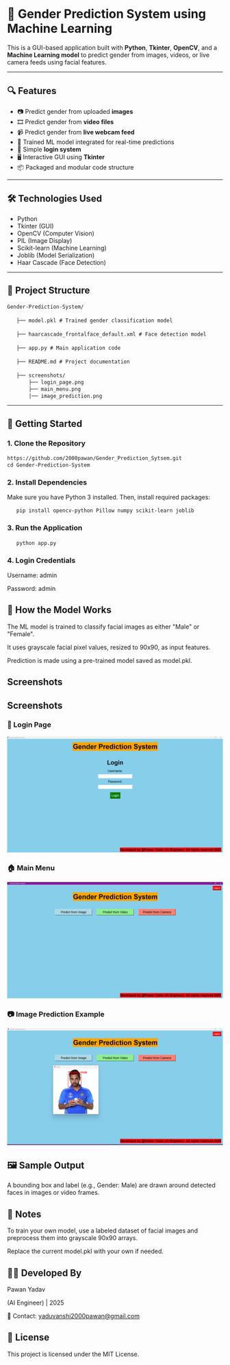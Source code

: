 # 👤 Gender Prediction System using Machine Learning

This is a GUI-based application built with **Python**, **Tkinter**, **OpenCV**, and a **Machine Learning model** to predict gender from images, videos, or live camera feeds using facial features.

---

## 🔍 Features

- 📷 Predict gender from uploaded **images**
- 🎞️ Predict gender from **video files**
- 📹 Predict gender from **live webcam feed**
- 🧠 Trained ML model integrated for real-time predictions
- 🔐 Simple **login system**
- 🖥️ Interactive GUI using **Tkinter**
- 📦 Packaged and modular code structure

---

## 🛠️ Technologies Used

- Python
- Tkinter (GUI)
- OpenCV (Computer Vision)
- PIL (Image Display)
- Scikit-learn (Machine Learning)
- Joblib (Model Serialization)
- Haar Cascade (Face Detection)

---

## 📁 Project Structure

    Gender-Prediction-System/

       ├── model.pkl # Trained gender classification model

       ├── haarcascade_frontalface_default.xml # Face detection model

       ├── app.py # Main application code

       ├── README.md # Project documentation 

       ├── screenshots/
           ├── login_page.png
           ├── main_menu.png
           |── image_prediction.png


---

## 🚀 Getting Started

### 1. Clone the Repository

    https://github.com/2000pawan/Gender_Prediction_Sytsem.git
    cd Gender-Prediction-System

### 2. Install Dependencies
Make sure you have Python 3 installed. Then, install required packages:

       pip install opencv-python Pillow numpy scikit-learn joblib

### 3. Run the Application

       python app.py

### 4. Login Credentials

Username: admin

Password: admin

## 🤖 How the Model Works

The ML model is trained to classify facial images as either "Male" or "Female".

It uses grayscale facial pixel values, resized to 90x90, as input features.

Prediction is made using a pre-trained model saved as model.pkl.

## Screenshots

## Screenshots

### 🔐 Login Page
![Login Page](login.png)

### 🏠 Main Menu
![Main Menu](main.png)

### 📷 Image Prediction Example
![Prediction](image_prediction.png)


## 🖼 Sample Output

A bounding box and label (e.g., Gender: Male) are drawn around detected faces in images or video frames.

## 📌 Notes

To train your own model, use a labeled dataset of facial images and preprocess them into grayscale 90x90 arrays.

Replace the current model.pkl with your own if needed.

## 👨‍💻 Developed By

Pawan Yadav

(AI Engineer) | 2025

📧 Contact: yaduvanshi2000pawan@gmail.com

## 📜 License

This project is licensed under the MIT License.


